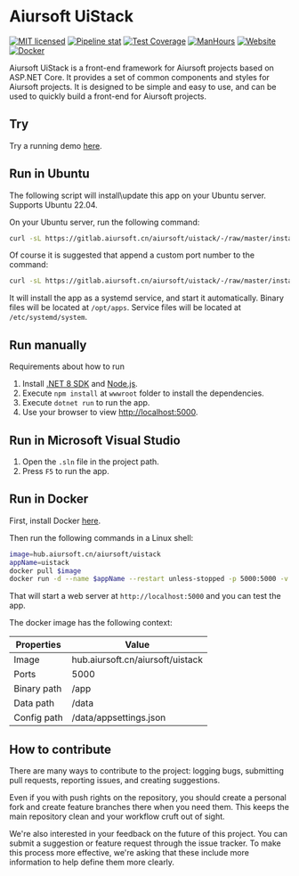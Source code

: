# Aiursoft UiStack

[![MIT licensed](https://img.shields.io/badge/license-MIT-blue.svg)](https://gitlab.aiursoft.cn/aiursoft/uistack/-/blob/master/LICENSE)
[![Pipeline stat](https://gitlab.aiursoft.cn/aiursoft/uistack/badges/master/pipeline.svg)](https://gitlab.aiursoft.cn/aiursoft/uistack/-/pipelines)
[![Test Coverage](https://gitlab.aiursoft.cn/aiursoft/uistack/badges/master/coverage.svg)](https://gitlab.aiursoft.cn/aiursoft/uistack/-/pipelines)
[![ManHours](https://manhours.aiursoft.cn/r/gitlab.aiursoft.cn/aiursoft/uistack.svg)](https://gitlab.aiursoft.cn/aiursoft/tracer/-/commits/master?ref_type=heads)
[![Website](https://img.shields.io/website?url=https%3A%2F%2Fstack.aiursoft.cn%2F)](https://stack.aiursoft.cn)
[![Docker](https://img.shields.io/badge/docker-latest-blue?logo=docker)](https://hub.aiursoft.cn/#!/taglist/aiursoft/uistack)

Aiursoft UiStack is a front-end framework for Aiursoft projects based on ASP.NET Core. It provides a set of common components and styles for Aiursoft projects. It is designed to be simple and easy to use, and can be used to quickly build a front-end for Aiursoft projects.

## Try

Try a running demo [here](https://stack.aiursoft.cn).

## Run in Ubuntu

The following script will install\update this app on your Ubuntu server. Supports Ubuntu 22.04.

On your Ubuntu server, run the following command:

```bash
curl -sL https://gitlab.aiursoft.cn/aiursoft/uistack/-/raw/master/install.sh | sudo bash
```

Of course it is suggested that append a custom port number to the command:

```bash
curl -sL https://gitlab.aiursoft.cn/aiursoft/uistack/-/raw/master/install.sh | sudo bash -s 8080
```

It will install the app as a systemd service, and start it automatically. Binary files will be located at `/opt/apps`. Service files will be located at `/etc/systemd/system`.

## Run manually

Requirements about how to run

1. Install [.NET 8 SDK](http://dot.net/) and [Node.js](https://nodejs.org/).
2. Execute `npm install` at `wwwroot` folder to install the dependencies.
3. Execute `dotnet run` to run the app.
4. Use your browser to view [http://localhost:5000](http://localhost:5000).

## Run in Microsoft Visual Studio

1. Open the `.sln` file in the project path.
2. Press `F5` to run the app.

## Run in Docker

First, install Docker [here](https://docs.docker.com/get-docker/).

Then run the following commands in a Linux shell:

```bash
image=hub.aiursoft.cn/aiursoft/uistack
appName=uistack
docker pull $image
docker run -d --name $appName --restart unless-stopped -p 5000:5000 -v /var/www/$appName:/data $image
```

That will start a web server at `http://localhost:5000` and you can test the app.

The docker image has the following context:

| Properties  | Value                           |
|-------------|---------------------------------|
| Image       | hub.aiursoft.cn/aiursoft/uistack |
| Ports       | 5000                            |
| Binary path | /app                            |
| Data path   | /data                           |
| Config path | /data/appsettings.json          |

## How to contribute

There are many ways to contribute to the project: logging bugs, submitting pull requests, reporting issues, and creating suggestions.

Even if you with push rights on the repository, you should create a personal fork and create feature branches there when you need them. This keeps the main repository clean and your workflow cruft out of sight.

We're also interested in your feedback on the future of this project. You can submit a suggestion or feature request through the issue tracker. To make this process more effective, we're asking that these include more information to help define them more clearly.
